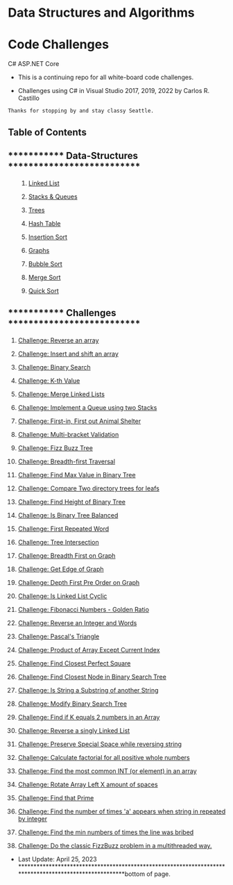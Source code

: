 # Data Structures and Algorithms
# Code Challenges
C# ASP.NET Core

* This is a continuing repo for all white-board code challenges.

* Challenges using C# in Visual Studio 2017, 2019, 2022 by Carlos R. Castillo

```
Thanks for stopping by and stay classy Seattle.
```

## Table of Contents
## *********** Data-Structures **************************
<ol type="I">
  
1. [Linked List](Data-Structures/LinkedList)

2. [Stacks & Queues](Data-Structures/StacksAndQueue)

3. [Trees](Data-Structures/Trees)

4. [Hash Table](Data-Structures/HashTable)

5. [Insertion Sort](Data-Structures/InsertionSort)

6. [Graphs](Data-Structures/Graphs)

7. [Bubble Sort](Data-Structures/BubbleSort)

8. [Merge Sort](Data-Structures/MergeSort)

9. [Quick Sort](Data-Structures/QuickSort)
</ol>

<!--

1.[Selection Sort]()

1.[Radix Sort]()
-->

## *********** Challenges **************************
1. [Challenge: Reverse an array](Challenges/ReverseArray)

2. [Challenge: Insert and shift an array](Challenges/ArrayShift)

3. [Challenge: Binary Search](Challenges/BinarySearch)

4. [Challenge: K-th Value](Challenges/KthValue)

5. [Challenge: Merge Linked Lists](Challenges/LlMerge)

6. [Challenge: Implement a Queue using two Stacks](Challenges/QueueWithStacks)

7. [Challenge: First-in, First out Animal Shelter](Challenges/FIFOAnimalShelter)

8. [Challenge: Multi-bracket Validation](Challenges/Multi-BracketValidation)

9. [Challenge: Fizz Buzz Tree](Challenges/FizzBuzzTree)

10. [Challenge: Breadth-first Traversal](Challenges/BreadthFirstTraversal)

11. [Challenge: Find Max Value in Binary Tree](Challenges/FindMaxValueBinaryTree)

12. [Challenge: Compare Two directory trees for leafs](Challenges/LeafsOfTree)

13. [Challenge: Find Height of Binary Tree](Challenges/HeightOfBinaryTree)

14. [Challenge: Is Binary Tree Balanced](Challenges/BinaryTreeBalanced)

15. [Challenge: First Repeated Word](Challenges/RepeatedWord)

16. [Challenge: Tree Intersection](Challenges/TreeIntersection)

17. [Challenge: Breadth First on Graph](Challenges/BreadthFirstGraph)

18. [Challenge: Get Edge of Graph](Challenges/GetEdge)

19. [Challenge: Depth First Pre Order on Graph](Challenges/PreOrderGraph)

20. [Challenge: Is Linked List Cyclic](Challenges/CyclicLL)

21. [Challenge: Fibonacci Numbers - Golden Ratio](Challenges/Fibonacci)

22. [Challenge: Reverse an Integer and Words](Challenges/ReverseIntString)

23. [Challenge: Pascal's Triangle](Challenges/Pascal'sTriangle)

24. [Challenge: Product of Array Except Current Index](Challenges/ProductArray)

25. [Challenge: Find Closest Perfect Square](Challenges/ClosestPerfectSquare)

26. [Challenge: Find Closest Node in Binary Search Tree](Challenges/ClosestNodeBinaryTree)

27. [Challenge: Is String a Substring of another String](Challenges/StringSubstring)

28. [Challenge: Modify Binary Search Tree](Challenges/ModifyBST)

29. [Challenge: Find if K equals 2 numbers in an Array](Challenges/Add2ToK)

30. [Challenge: Reverse a singly Linked List](Challenges/ReverseLinkedList)

31. [Challenge: Preserve Special Space while reversing string](Challenges/PreserveSpaceReverseString)

32. [Challenge: Calculate factorial for all positive whole numbers](Challenges/Factorial)

33. [Challenge: Find the most common INT (or element) in an array](Challenges/MostCommonInArray)

34. [Challenge: Rotate Array Left X amount of spaces](Challenges/RotateArrayLeft)

35. [Challenge: Find that Prime](Challenges/PrimeNumbers)

36. [Challenge: Find the number of times 'a' appears when string in repeated by integer](Challenges/RepeatedStringLong)

37. [Challenge: Find the min numbers of times the line was bribed](Challenges/BribeQueue)

38. [Challenge: Do the classic FizzBuzz problem in a multithreaded way.](Challenges/Threads_FizzBuzz)

-  Last Update: April 25, 2023
*******************************************************************************************************bottom of page.
